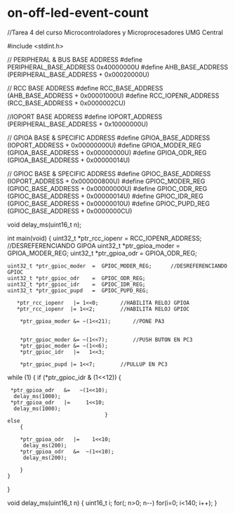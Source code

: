 # on-off-led-event-count
//Tarea 4 del curso Microcontroladores y Microprocesadores UMG Central


#include <stdint.h>

// PERIPHERAL & BUS BASE ADDRESS
#define PERIPHERAL_BASE_ADDRESS          0x40000000U
#define AHB_BASE_ADDRESS                 (PERIPHERAL_BASE_ADDRESS + 0x00020000U)

// RCC BASE ADDRESS
#define RCC_BASE_ADDRESS                 (AHB_BASE_ADDRESS + 0x00001000U)
#define RCC_IOPENR_ADDRESS               (RCC_BASE_ADDRESS + 0x0000002CU)

//IOPORT BASE ADDRESS
#define IOPORT_ADDRESS                   (PERIPHERAL_BASE_ADDRESS + 0x10000000U)

// GPIOA BASE  & SPECIFIC ADDRESS
#define GPIOA_BASE_ADDRESS               (IOPORT_ADDRESS     + 0x00000000U)
#define GPIOA_MODER_REG                  (GPIOA_BASE_ADDRESS + 0x00000000U)
#define GPIOA_ODR_REG                    (GPIOA_BASE_ADDRESS + 0x00000014U)


// GPIOC BASE  & SPECIFIC ADDRESS
#define GPIOC_BASE_ADDRESS               (IOPORT_ADDRESS     + 0x000000800U)
#define GPIOC_MODER_REG                  (GPIOC_BASE_ADDRESS + 0x00000000U)
#define GPIOC_ODR_REG                    (GPIOC_BASE_ADDRESS + 0x00000014U)
#define GPIOC_IDR_REG                    (GPIOC_BASE_ADDRESS + 0x00000010U)
#define GPIOC_PUPD_REG                   (GPIOC_BASE_ADDRESS + 0x0000000CU)

void delay_ms(uint16_t n);

int main(void)
{
	uint32_t *ptr_rcc_iopenr   = RCC_IOPENR_ADDRESS;	//DESREFERENCIANDO GIPOA
	uint32_t *ptr_gpioa_moder  = GPIOA_MODER_REG;
	uint32_t *ptr_gpioa_odr    = GPIOA_ODR_REG;

	uint32_t *ptr_gpioc_moder  =  GPIOC_MODER_REG;		//DESREFERENCIANDO GPIOC
	uint32_t *ptr_gpioc_odr    =  GPIOC_ODR_REG;
	uint32_t *ptr_gpioc_idr    =  GPIOC_IDR_REG;
	uint32_t *ptr_gpioc_pupd   =  GPIOC_PUPD_REG;

	   *ptr_rcc_iopenr   |= 1<<0;		//HABILITA RELOJ GPIOA
	   *ptr_rcc_iopenr  |= 1<<2;		//HABILITA RELOJ GPIOC

	    *ptr_gpioa_moder &= ~(1<<21);		//PONE PA3


	    *ptr_gpioc_moder &= ~(1<<7);		//PUSH BUTON EN PC3
	    *ptr_gpioc_moder &= ~(1<<6);
        *ptr_gpioc_idr   |=   1<<3;

        *ptr_gpioc_pupd |= 1<<7;		//PULLUP EN PC3

while (1)
{
 	 if (*ptr_gpioc_idr & (1<<12))
 	                               {

 	 *ptr_gpioa_odr   &=   ~(1<<10);
 	  delay_ms(1000);
 	 *ptr_gpioa_odr   |=     1<<10;
      delay_ms(1000);
 	                               }
 	else
		{

 	    *ptr_gpioa_odr   |=    1<<10;
 		 delay_ms(200);
 		*ptr_gpioa_odr   &=  ~(1<<10);
 		 delay_ms(200);

		}
	}
}

void delay_ms(uint16_t n)
	{
		uint16_t i;
		for(; n>0; n--)
			for(i=0; i<140; i++);
	}
